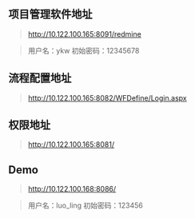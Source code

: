 ## 项目管理软件地址
> http://10.122.100.165:8091/redmine

> 用户名：ykw 初始密码：12345678

## 流程配置地址
> http://10.122.100.165:8082/WFDefine/Login.aspx

## 权限地址
> http://10.122.100.165:8081/

## Demo
> http://10.122.100.168:8086/ 

> 用户名：luo_ling 初始密码：123456